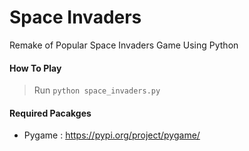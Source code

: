 # Space Invaders

Remake of Popular Space Invaders Game Using Python

#### How To Play

> Run `python space_invaders.py`

#### Required Pacakges

- Pygame : https://pypi.org/project/pygame/
